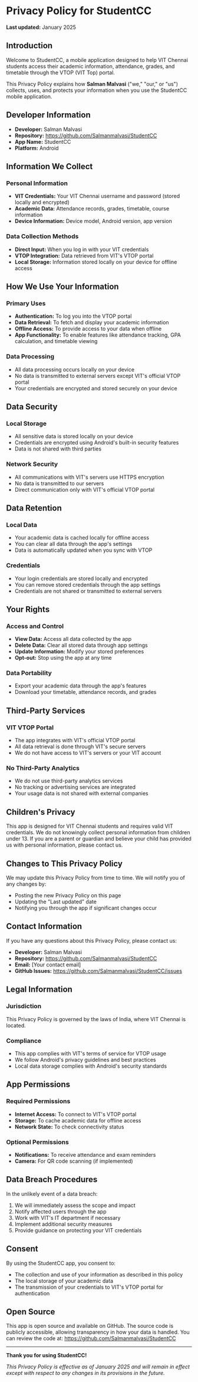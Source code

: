 # Privacy Policy for StudentCC

**Last updated:** January 2025

## Introduction

Welcome to StudentCC, a mobile application designed to help VIT Chennai students access their academic information, attendance, grades, and timetable through the VTOP (VIT Top) portal.

This Privacy Policy explains how **Salman Malvasi** ("we," "our," or "us") collects, uses, and protects your information when you use the StudentCC mobile application.

## Developer Information

- **Developer:** Salman Malvasi
- **Repository:** https://github.com/Salmanmalvasi/StudentCC
- **App Name:** StudentCC
- **Platform:** Android

## Information We Collect

### Personal Information
- **VIT Credentials:** Your VIT Chennai username and password (stored locally and encrypted)
- **Academic Data:** Attendance records, grades, timetable, course information
- **Device Information:** Device model, Android version, app version

### Data Collection Methods
- **Direct Input:** When you log in with your VIT credentials
- **VTOP Integration:** Data retrieved from VIT's VTOP portal
- **Local Storage:** Information stored locally on your device for offline access

## How We Use Your Information

### Primary Uses
- **Authentication:** To log you into the VTOP portal
- **Data Retrieval:** To fetch and display your academic information
- **Offline Access:** To provide access to your data when offline
- **App Functionality:** To enable features like attendance tracking, GPA calculation, and timetable viewing

### Data Processing
- All data processing occurs locally on your device
- No data is transmitted to external servers except VIT's official VTOP portal
- Your credentials are encrypted and stored securely on your device

## Data Security

### Local Storage
- All sensitive data is stored locally on your device
- Credentials are encrypted using Android's built-in security features
- Data is not shared with third parties

### Network Security
- All communications with VIT's servers use HTTPS encryption
- No data is transmitted to our servers
- Direct communication only with VIT's official VTOP portal

## Data Retention

### Local Data
- Your academic data is cached locally for offline access
- You can clear all data through the app's settings
- Data is automatically updated when you sync with VTOP

### Credentials
- Your login credentials are stored locally and encrypted
- You can remove stored credentials through the app settings
- Credentials are not shared or transmitted to external servers

## Your Rights

### Access and Control
- **View Data:** Access all data collected by the app
- **Delete Data:** Clear all stored data through app settings
- **Update Information:** Modify your stored preferences
- **Opt-out:** Stop using the app at any time

### Data Portability
- Export your academic data through the app's features
- Download your timetable, attendance records, and grades

## Third-Party Services

### VIT VTOP Portal
- The app integrates with VIT's official VTOP portal
- All data retrieval is done through VIT's secure servers
- We do not have access to VIT's servers or your VIT account

### No Third-Party Analytics
- We do not use third-party analytics services
- No tracking or advertising services are integrated
- Your usage data is not shared with external companies

## Children's Privacy

This app is designed for VIT Chennai students and requires valid VIT credentials. We do not knowingly collect personal information from children under 13. If you are a parent or guardian and believe your child has provided us with personal information, please contact us.

## Changes to This Privacy Policy

We may update this Privacy Policy from time to time. We will notify you of any changes by:
- Posting the new Privacy Policy on this page
- Updating the "Last updated" date
- Notifying you through the app if significant changes occur

## Contact Information

If you have any questions about this Privacy Policy, please contact us:

- **Developer:** Salman Malvasi
- **Repository:** https://github.com/Salmanmalvasi/StudentCC
- **Email:** [Your contact email]
- **GitHub Issues:** https://github.com/Salmanmalvasi/StudentCC/issues

## Legal Information

### Jurisdiction
This Privacy Policy is governed by the laws of India, where VIT Chennai is located.

### Compliance
- This app complies with VIT's terms of service for VTOP usage
- We follow Android's privacy guidelines and best practices
- Local data storage complies with Android's security standards

## App Permissions

### Required Permissions
- **Internet Access:** To connect to VIT's VTOP portal
- **Storage:** To cache academic data for offline access
- **Network State:** To check connectivity status

### Optional Permissions
- **Notifications:** To receive attendance and exam reminders
- **Camera:** For QR code scanning (if implemented)

## Data Breach Procedures

In the unlikely event of a data breach:
1. We will immediately assess the scope and impact
2. Notify affected users through the app
3. Work with VIT's IT department if necessary
4. Implement additional security measures
5. Provide guidance on protecting your VIT credentials

## Consent

By using the StudentCC app, you consent to:
- The collection and use of your information as described in this policy
- The local storage of your academic data
- The transmission of your credentials to VIT's VTOP portal for authentication

## Open Source

This app is open source and available on GitHub. The source code is publicly accessible, allowing transparency in how your data is handled. You can review the code at: https://github.com/Salmanmalvasi/StudentCC

---

**Thank you for using StudentCC!**

*This Privacy Policy is effective as of January 2025 and will remain in effect except with respect to any changes in its provisions in the future.* 